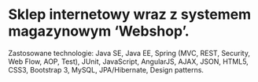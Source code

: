 # Sklep internetowy wraz z systemem magazynowym ‘Webshop’.
Zastosowane technologie: Java SE, Java EE, Spring (MVC, REST, Security, Web Flow, AOP, Test), JUnit,
JavaScript, AngularJS, AJAX, JSON, HTML5, CSS3, Bootstrap 3,
MySQL, JPA/Hibernate, 
Design patterns.

